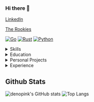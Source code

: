 ### Hi there 👋

[LinkedIn](https://www.linkedin.com/in/ocaba/)

[The Rookies](https://www.therookies.co/projects/22349)

[![Go](https://img.shields.io/badge/-Go-000?&logo=go)](https://github.com/denopink?tab=repositories&q=&type=&language=go)
[![Rust](https://img.shields.io/badge/-Rust-000?&logo=rust)](https://github.com/denopink?tab=repositories&q=&type=&language=rust)
[![Python](https://img.shields.io/badge/-Python-000?&logo=python)](https://github.com/denopink?tab=repositories&q=&type=&language=python)

<details>
  <summary>Skills</summary>

Machine Learning, AI/ML Applications, Exploratory Data Analysis, Python, Git, Golang, Rust, C++, Unreal Engine, Docker, Ambassador, Kubernetes, AWS, Concourse
</details>
<details>
  <summary>Education</summary>

Computer Science & Mathematics, B.S • Dec 2018 • Temple University
</details>
<details>
  <summary>Personal Projects</summary>

#### Software/Game Dev • Unreal Engine AR Prototyping
- Setout to prototype an AR app build with Unreal Engine and create an educational blog post on how the app works to a non-technical audience while staying true to the internal workings of Unreal Engine
- Project blog post link: https://www.therookies.co/projects/22349
</details>
<details>
  <summary>Experience</summary>

#### ENG 2, SOFTWARE DEV • COMCAST- Xmidt/Webpa, PHILADELPHIA• MARCH 2022 – Current
• Golang backend developer for highly scalable opensource IoT management related softwares such as xmidt, webpa, codex

#### ENG 2, SOFTWARE DEV & ENGINEERING, MACHINE LEARNING• COMCAST- DATA NETWORK SERVICES & PRODUCTS, PHILADELPHIA• JAN 2019 – MARCH 2022
• Developer lead for the inner-source AMP project, a ML platform for ML application
development & orchestration
• Data science lead for the virtual service gateway (VSG) usage anomaly detection project, used to detect usage byte counting anomalies of cm/cmts/vsg and later expanding the solution to detect anomalies/major deviations in dscp usage/ip family usage
• Designed and implemented a scalable monitoring tool for Comcast’s business and residential voice services’ application servers using SNMP Trap data

#### ENGINEERING & TECHNOLOGY INTERN, MACHINE LEARNING• COMCAST- NETWORK SERVICE & ANALYSIS, PHILADELPHIA• MAY 2017 – DECEMBER 2018
• Developed a ML application that detects real-time network anomalies, abnormal packet loss,
between Data-Centers and Cloud-RAN using IP SLA probe data
• Developed a tool that analyzes Comcast’s backbone health and predicts several network anomalies 5 minutes in advance with high precision and recall using WLA2 probe data

#### COMPUTER VISION RESEARCH ASSISTANT • DR. RICHARD SOUVENIR, TEMPLE UNIVERSITY, PHILADELPHIA• JAN 2017 – FEB 2020
• Developed algorithms/architectures to better understand human driving behaviors and the
impact of low penetration rates of autonomous vehicles within our society
• Assisted with the advanced study of multi-target tracking algorithms and effectively analyzed large amounts of motion data collected from a variety of sensors
• Developed algorithms for large-scale tracking and group behavior and that allowed domain scientists to analyze large amounts of motion and behavioral data to find activities of interest
</details>

## Github Stats

![denopink's GitHub stats](https://github-readme-stats.vercel.app/api?username=denopink&show_icons=true&theme=panda)
![Top Langs](https://github-readme-stats.vercel.app/api/top-langs/?username=denopink&layout=compact&show_icons=true&theme=panda)
<!--
**denopink/denopink** is a ✨ _special_ ✨ repository because its `README.md` (this file) appears on your GitHub profile.

Here are some ideas to get you started:

- 🔭 I’m currently working on ...
- 🌱 I’m currently learning ...
- 👯 I’m looking to collaborate on ...
- 🤔 I’m looking for help with ...
- 💬 Ask me about ...
- 📫 How to reach me: ...
- 😄 Pronouns: ...
- ⚡ Fun fact: ...
-->
